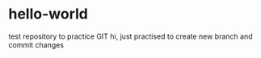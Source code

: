 # hello-world
test repository to practice GIT
hi, just practised to create new branch and commit changes
